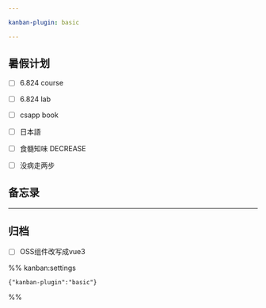 ```yaml
---

kanban-plugin: basic

---
```


## 暑假计划

- [ ] 6.824 course
- [ ] 6.824 lab
- [ ] csapp book
- [ ] 日本語
- [ ] 食髓知味 DECREASE
- [ ] 没病走两步


## 备忘录



***

## 归档

- [ ] OSS组件改写成vue3

%% kanban:settings
```
{"kanban-plugin":"basic"}
```
%%